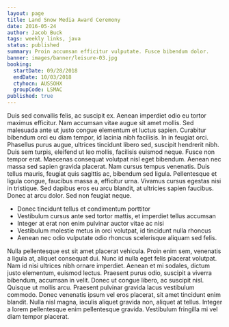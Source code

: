 ```yaml
---
layout: page
title: Land Snow Media Award Ceremony
date: 2016-05-24
author: Jacob Buck
tags: weekly links, java
status: published
summary: Proin accumsan efficitur vulputate. Fusce bibendum dolor.
banner: images/banner/leisure-03.jpg
booking:
  startDate: 09/28/2018
  endDate: 10/03/2018
  ctyhocn: AUSSOHX
  groupCode: LSMAC
published: true
---
```

Duis sed convallis felis, ac suscipit ex. Aenean imperdiet odio eu tortor maximus efficitur. Nam accumsan vitae augue sit amet mollis. Sed malesuada ante ut justo congue elementum et luctus sapien. Curabitur bibendum orci eu diam tempor, id lacinia nibh facilisis. In in feugiat orci. Phasellus purus augue, ultrices tincidunt libero sed, suscipit hendrerit nibh. Duis sem turpis, eleifend ut leo mollis, facilisis euismod neque. Fusce non tempor erat.
Maecenas consequat volutpat nisl eget bibendum. Aenean nec massa sed sapien gravida placerat. Nam cursus tempus venenatis. Duis tellus mauris, feugiat quis sagittis ac, bibendum sed ligula. Pellentesque et ligula congue, faucibus massa a, efficitur urna. Vivamus cursus egestas nisi in tristique. Sed dapibus eros eu arcu blandit, at ultricies sapien faucibus. Donec at arcu dolor. Sed non feugiat neque.

* Donec tincidunt tellus et condimentum porttitor
* Vestibulum cursus ante sed tortor mattis, et imperdiet tellus accumsan
* Integer at erat non enim pulvinar auctor vitae ac nisi
* Vestibulum molestie metus in orci volutpat, id tincidunt nulla rhoncus
* Aenean nec odio vulputate odio rhoncus scelerisque aliquam sed felis.

Nulla pellentesque est sit amet placerat vehicula. Proin enim sem, venenatis a ligula at, aliquet consequat dui. Nunc id nulla eget felis placerat volutpat. Nam id nisi ultrices nibh ornare imperdiet. Aenean et mi sodales, dictum justo elementum, euismod lectus. Praesent purus odio, suscipit a viverra bibendum, accumsan in velit. Donec ut congue libero, ac suscipit nisl. Quisque ut mollis arcu. Praesent pulvinar gravida lacus vestibulum commodo. Donec venenatis ipsum vel eros placerat, sit amet tincidunt enim blandit. Nulla nisl magna, iaculis aliquet gravida non, aliquet at tellus. Integer a lorem pellentesque enim pellentesque gravida. Vestibulum fringilla mi vel diam tempor placerat.
